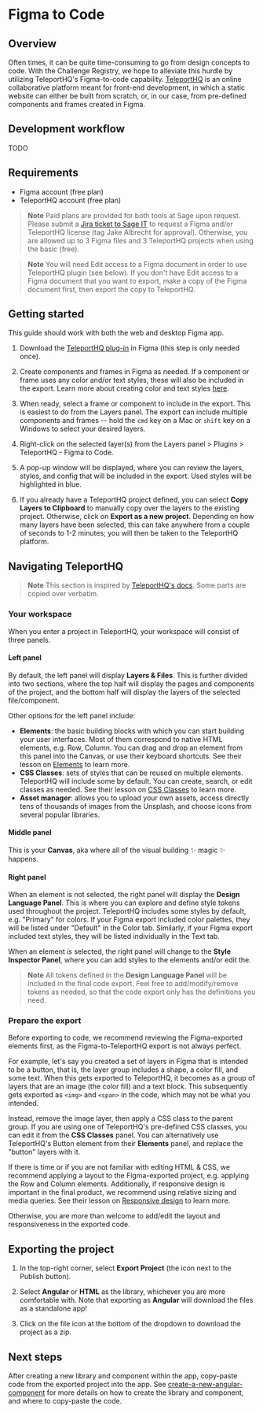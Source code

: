 # Figma to Code

## Overview

Often times, it can be quite time-consuming to go from design concepts to code. With the Challenge
Registry, we hope to alleviate this hurdle by utilizing TeleportHQ's Figma-to-code capability.
[TeleportHQ] is an online collaborative platform meant for front-end development, in which a static
website can either be built from scratch, or, in our case, from pre-defined components and frames
created in Figma.

## Development workflow

TODO

## Requirements

* Figma account (free plan)
* TeleportHQ account (free plan)

> **Note** Paid plans are provided for both tools at Sage upon request. Please submit a [Jira ticket
> to Sage IT] to request a Figma and/or TeleportHQ license (tag Jake Albrecht for approval).
> Otherwise, you are allowed up to 3 Figma files and 3 TeleportHQ projects when using the basic
> (free).

> **Note** You will need Edit access to a Figma document in order to use TeleportHQ plugin (see
> below). If you don't have Edit access to a Figma document that you want to export, make a copy of
> the Figma document first, then export the copy to TeleportHQ.

## Getting started

This guide should work with both the web and desktop Figma app.

1. Download the [TeleportHQ plug-in] in Figma (this step is only needed once).

2. Create components and frames in Figma as needed.  If a component or frame uses any color and/or
text styles, these will also be included in the export. Learn more about creating color and text
styles [here].

3. When ready, select a frame or component to include in the export.  This is easiest to do from the
Layers panel. The export can include multiple components and frames -- hold the `cmd` key on a Mac
or `shift` key on a Windows to select your desired layers.

4. Right-click on the selected layer(s) from the Layers panel > Plugins > TeleportHQ - Figma to
   Code.

5. A pop-up window will be displayed, where you can review the layers, styles, and config that will
be included in the export. Used styles will be highlighted in blue.

6. If you already have a TeleportHQ project defined, you can select **Copy Layers to Clipboard** to
manually copy over the layers to the existing project.  Otherwise, click on
**Export as a new project**.  Depending on how many layers have been selected, this can take
anywhere from a couple of seconds to 1-2 minutes; you will then be taken to the TeleportHQ platform.

## Navigating TeleportHQ

> **Note** This section is inspired by [TeleportHQ's docs]. Some parts are copied over verbatim.

### Your workspace

When you enter a project in TeleportHQ, your workspace will consist of three panels.

#### Left panel
By default, the left panel will display **Layers & Files**. This is further divided into two
sections, where the top half will display the pages and components of the project, and the bottom
half will display the layers of the selected file/component.

Other options for the left panel include:
* **Elements**: the basic building blocks with which you can start building your user interfaces.
Most of them correspond to native HTML elements, e.g. Row, Column.  You can drag and drop an element
from this panel into the Canvas, or use their keyboard shortcuts.  See their lesson on [Elements] to
learn more.
* **CSS Classes**: sets of styles that can be reused on multiple elements.  TeleportHQ will include
some by default.  You can create, search, or edit classes as needed.  See their lesson on
[CSS Classes] to learn more.
* **Asset manager**: allows you to upload your own assets, access directly tens of thousands of
images from the Unsplash, and choose icons from several popular libraries.

#### Middle panel
This is your **Canvas**, aka where all of the visual building ✨ magic ✨ happens.

#### Right panel
When an element is not selected, the right panel will display the **Design Language Panel**. This is
where you can explore and define style tokens used throughout the project.  TeleportHQ includes some
styles by default, e.g. "Primary" for colors. If your Figma export included color palettes, they
will be listed under "Default" in the Color tab. Similarly, if your Figma export included text
styles, they will be listed individually in the Text tab.

When an element _is_ selected, the right panel will change to the **Style Inspector Panel**, where
you can add styles to the elements and/or edit the.

> **Note** All tokens defined in the **Design Language Panel** will be included in the final code
> export.  Feel free to add/modify/remove tokens as needed, so that the code export only has the
> definitions you need.

### Prepare the export

Before exporting to code, we recommend reviewing the Figma-exported elements first, as the
Figma-to-TeleportHQ export is not always perfect.

For example, let's say you created a set of layers in Figma that is intended to be a button, that
is, the layer group includes a shape, a color fill, and some text.  When this gets exported to
TeleportHQ, it becomes as a group of layers that are an image (the color fill) and a text block.
This  subsequently gets exported as `<img>` and `<span>` in the code, which may not be what you
intended.

Instead, remove the image layer, then apply a CSS class to the parent group.  If you are using one
of TeleportHQ's pre-defined CSS classes, you can edit it from the **CSS Classes** panel. You can
alternatively use TeleportHQ's Button element from their **Elements** panel, and replace the
"button" layers with it.

If there is time or if you are not familiar with editing HTML & CSS, we recommend applying a layout
to the Figma-exported project, e.g. applying the Row and Column elements.  Additionally, if
responsive design is important in the final product, we recommend using relative sizing and media
queries.  See their lesson on [Responsive design] to learn more.

Otherwise, you are more than welcome to add/edit the layout and responsiveness in the exported code.

## Exporting the project

1. In the top-right corner, select **Export Project** (the icon next to the Publish button).

2. Select **Angular** or **HTML** as the library, whichever you are more comfortable with.  Note
that exporting as **Angular** will download the files as a standalone app!

3. Click on the file icon at the bottom of the dropdown to download the project as a zip.

## Next steps

After creating a new library and component within the app, copy-paste code from the exported project
into the app.  See [create-a-new-angular-component] for more details on how to create the library and
component, and where to copy-paste the code.


[TeleportHQ]: https://teleporthq.io/
[Jira ticket to Sage IT]: https://sagebionetworks.jira.com/jira/software/c/projects/IT/boards/146
[create-a-new-angular-component]: https://github.com/Sage-Bionetworks/sage-monorepo/blob/main/docs/create-a-new-angular-component.md
[TeleportHQ plug-in]: https://www.figma.com/community/plugin/992726161890204477
[here]: https://help.figma.com/hc/en-us/articles/360038746534-Create-color-text-effect-and-layout-grid-styles
[TeleportHQ's docs]: https://help.teleporthq.io/en/
[Elements]: https://help.teleporthq.io/en/category/elements-ekqxm7/
[CSS Classes]: https://help.teleporthq.io/en/article/css-classes-zxd7vm/
[Responsive design]: https://help.teleporthq.io/en/article/responsive-design-7o4mb6/
